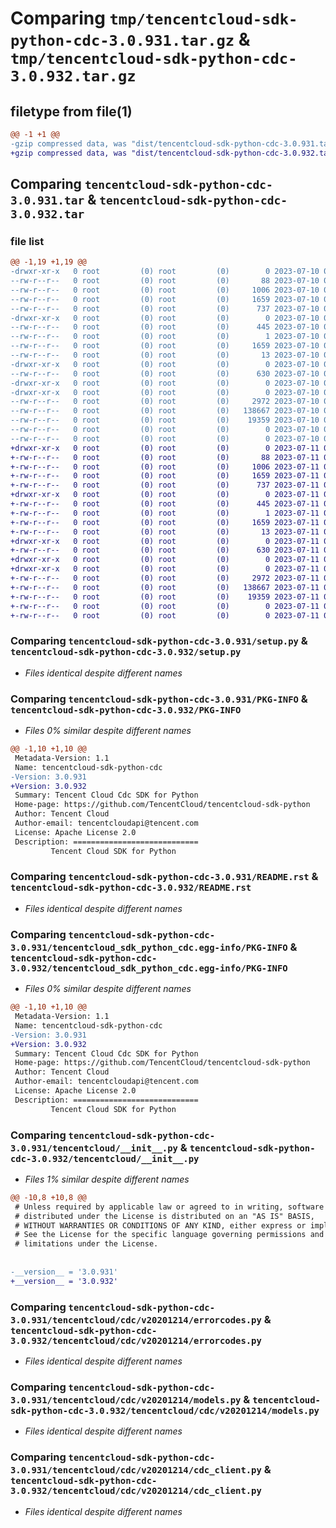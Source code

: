 # Comparing `tmp/tencentcloud-sdk-python-cdc-3.0.931.tar.gz` & `tmp/tencentcloud-sdk-python-cdc-3.0.932.tar.gz`

## filetype from file(1)

```diff
@@ -1 +1 @@
-gzip compressed data, was "dist/tencentcloud-sdk-python-cdc-3.0.931.tar", last modified: Mon Jul 10 00:32:43 2023, max compression
+gzip compressed data, was "dist/tencentcloud-sdk-python-cdc-3.0.932.tar", last modified: Tue Jul 11 00:33:07 2023, max compression
```

## Comparing `tencentcloud-sdk-python-cdc-3.0.931.tar` & `tencentcloud-sdk-python-cdc-3.0.932.tar`

### file list

```diff
@@ -1,19 +1,19 @@
-drwxr-xr-x   0 root         (0) root         (0)        0 2023-07-10 00:32:43.000000 tencentcloud-sdk-python-cdc-3.0.931/
--rw-r--r--   0 root         (0) root         (0)       88 2023-07-10 00:32:43.000000 tencentcloud-sdk-python-cdc-3.0.931/setup.cfg
--rw-r--r--   0 root         (0) root         (0)     1006 2023-07-10 00:32:43.000000 tencentcloud-sdk-python-cdc-3.0.931/setup.py
--rw-r--r--   0 root         (0) root         (0)     1659 2023-07-10 00:32:43.000000 tencentcloud-sdk-python-cdc-3.0.931/PKG-INFO
--rw-r--r--   0 root         (0) root         (0)      737 2023-07-10 00:32:43.000000 tencentcloud-sdk-python-cdc-3.0.931/README.rst
-drwxr-xr-x   0 root         (0) root         (0)        0 2023-07-10 00:32:43.000000 tencentcloud-sdk-python-cdc-3.0.931/tencentcloud_sdk_python_cdc.egg-info/
--rw-r--r--   0 root         (0) root         (0)      445 2023-07-10 00:32:43.000000 tencentcloud-sdk-python-cdc-3.0.931/tencentcloud_sdk_python_cdc.egg-info/SOURCES.txt
--rw-r--r--   0 root         (0) root         (0)        1 2023-07-10 00:32:43.000000 tencentcloud-sdk-python-cdc-3.0.931/tencentcloud_sdk_python_cdc.egg-info/dependency_links.txt
--rw-r--r--   0 root         (0) root         (0)     1659 2023-07-10 00:32:43.000000 tencentcloud-sdk-python-cdc-3.0.931/tencentcloud_sdk_python_cdc.egg-info/PKG-INFO
--rw-r--r--   0 root         (0) root         (0)       13 2023-07-10 00:32:43.000000 tencentcloud-sdk-python-cdc-3.0.931/tencentcloud_sdk_python_cdc.egg-info/top_level.txt
-drwxr-xr-x   0 root         (0) root         (0)        0 2023-07-10 00:32:43.000000 tencentcloud-sdk-python-cdc-3.0.931/tencentcloud/
--rw-r--r--   0 root         (0) root         (0)      630 2023-07-10 00:32:43.000000 tencentcloud-sdk-python-cdc-3.0.931/tencentcloud/__init__.py
-drwxr-xr-x   0 root         (0) root         (0)        0 2023-07-10 00:32:43.000000 tencentcloud-sdk-python-cdc-3.0.931/tencentcloud/cdc/
-drwxr-xr-x   0 root         (0) root         (0)        0 2023-07-10 00:32:43.000000 tencentcloud-sdk-python-cdc-3.0.931/tencentcloud/cdc/v20201214/
--rw-r--r--   0 root         (0) root         (0)     2972 2023-07-10 00:32:43.000000 tencentcloud-sdk-python-cdc-3.0.931/tencentcloud/cdc/v20201214/errorcodes.py
--rw-r--r--   0 root         (0) root         (0)   138667 2023-07-10 00:32:43.000000 tencentcloud-sdk-python-cdc-3.0.931/tencentcloud/cdc/v20201214/models.py
--rw-r--r--   0 root         (0) root         (0)    19359 2023-07-10 00:32:43.000000 tencentcloud-sdk-python-cdc-3.0.931/tencentcloud/cdc/v20201214/cdc_client.py
--rw-r--r--   0 root         (0) root         (0)        0 2023-07-10 00:32:43.000000 tencentcloud-sdk-python-cdc-3.0.931/tencentcloud/cdc/v20201214/__init__.py
--rw-r--r--   0 root         (0) root         (0)        0 2023-07-10 00:32:43.000000 tencentcloud-sdk-python-cdc-3.0.931/tencentcloud/cdc/__init__.py
+drwxr-xr-x   0 root         (0) root         (0)        0 2023-07-11 00:33:07.000000 tencentcloud-sdk-python-cdc-3.0.932/
+-rw-r--r--   0 root         (0) root         (0)       88 2023-07-11 00:33:07.000000 tencentcloud-sdk-python-cdc-3.0.932/setup.cfg
+-rw-r--r--   0 root         (0) root         (0)     1006 2023-07-11 00:33:07.000000 tencentcloud-sdk-python-cdc-3.0.932/setup.py
+-rw-r--r--   0 root         (0) root         (0)     1659 2023-07-11 00:33:07.000000 tencentcloud-sdk-python-cdc-3.0.932/PKG-INFO
+-rw-r--r--   0 root         (0) root         (0)      737 2023-07-11 00:33:07.000000 tencentcloud-sdk-python-cdc-3.0.932/README.rst
+drwxr-xr-x   0 root         (0) root         (0)        0 2023-07-11 00:33:07.000000 tencentcloud-sdk-python-cdc-3.0.932/tencentcloud_sdk_python_cdc.egg-info/
+-rw-r--r--   0 root         (0) root         (0)      445 2023-07-11 00:33:07.000000 tencentcloud-sdk-python-cdc-3.0.932/tencentcloud_sdk_python_cdc.egg-info/SOURCES.txt
+-rw-r--r--   0 root         (0) root         (0)        1 2023-07-11 00:33:07.000000 tencentcloud-sdk-python-cdc-3.0.932/tencentcloud_sdk_python_cdc.egg-info/dependency_links.txt
+-rw-r--r--   0 root         (0) root         (0)     1659 2023-07-11 00:33:07.000000 tencentcloud-sdk-python-cdc-3.0.932/tencentcloud_sdk_python_cdc.egg-info/PKG-INFO
+-rw-r--r--   0 root         (0) root         (0)       13 2023-07-11 00:33:07.000000 tencentcloud-sdk-python-cdc-3.0.932/tencentcloud_sdk_python_cdc.egg-info/top_level.txt
+drwxr-xr-x   0 root         (0) root         (0)        0 2023-07-11 00:33:07.000000 tencentcloud-sdk-python-cdc-3.0.932/tencentcloud/
+-rw-r--r--   0 root         (0) root         (0)      630 2023-07-11 00:33:07.000000 tencentcloud-sdk-python-cdc-3.0.932/tencentcloud/__init__.py
+drwxr-xr-x   0 root         (0) root         (0)        0 2023-07-11 00:33:07.000000 tencentcloud-sdk-python-cdc-3.0.932/tencentcloud/cdc/
+drwxr-xr-x   0 root         (0) root         (0)        0 2023-07-11 00:33:07.000000 tencentcloud-sdk-python-cdc-3.0.932/tencentcloud/cdc/v20201214/
+-rw-r--r--   0 root         (0) root         (0)     2972 2023-07-11 00:33:07.000000 tencentcloud-sdk-python-cdc-3.0.932/tencentcloud/cdc/v20201214/errorcodes.py
+-rw-r--r--   0 root         (0) root         (0)   138667 2023-07-11 00:33:07.000000 tencentcloud-sdk-python-cdc-3.0.932/tencentcloud/cdc/v20201214/models.py
+-rw-r--r--   0 root         (0) root         (0)    19359 2023-07-11 00:33:07.000000 tencentcloud-sdk-python-cdc-3.0.932/tencentcloud/cdc/v20201214/cdc_client.py
+-rw-r--r--   0 root         (0) root         (0)        0 2023-07-11 00:33:07.000000 tencentcloud-sdk-python-cdc-3.0.932/tencentcloud/cdc/v20201214/__init__.py
+-rw-r--r--   0 root         (0) root         (0)        0 2023-07-11 00:33:07.000000 tencentcloud-sdk-python-cdc-3.0.932/tencentcloud/cdc/__init__.py
```

### Comparing `tencentcloud-sdk-python-cdc-3.0.931/setup.py` & `tencentcloud-sdk-python-cdc-3.0.932/setup.py`

 * *Files identical despite different names*

### Comparing `tencentcloud-sdk-python-cdc-3.0.931/PKG-INFO` & `tencentcloud-sdk-python-cdc-3.0.932/PKG-INFO`

 * *Files 0% similar despite different names*

```diff
@@ -1,10 +1,10 @@
 Metadata-Version: 1.1
 Name: tencentcloud-sdk-python-cdc
-Version: 3.0.931
+Version: 3.0.932
 Summary: Tencent Cloud Cdc SDK for Python
 Home-page: https://github.com/TencentCloud/tencentcloud-sdk-python
 Author: Tencent Cloud
 Author-email: tencentcloudapi@tencent.com
 License: Apache License 2.0
 Description: ============================
         Tencent Cloud SDK for Python
```

### Comparing `tencentcloud-sdk-python-cdc-3.0.931/README.rst` & `tencentcloud-sdk-python-cdc-3.0.932/README.rst`

 * *Files identical despite different names*

### Comparing `tencentcloud-sdk-python-cdc-3.0.931/tencentcloud_sdk_python_cdc.egg-info/PKG-INFO` & `tencentcloud-sdk-python-cdc-3.0.932/tencentcloud_sdk_python_cdc.egg-info/PKG-INFO`

 * *Files 0% similar despite different names*

```diff
@@ -1,10 +1,10 @@
 Metadata-Version: 1.1
 Name: tencentcloud-sdk-python-cdc
-Version: 3.0.931
+Version: 3.0.932
 Summary: Tencent Cloud Cdc SDK for Python
 Home-page: https://github.com/TencentCloud/tencentcloud-sdk-python
 Author: Tencent Cloud
 Author-email: tencentcloudapi@tencent.com
 License: Apache License 2.0
 Description: ============================
         Tencent Cloud SDK for Python
```

### Comparing `tencentcloud-sdk-python-cdc-3.0.931/tencentcloud/__init__.py` & `tencentcloud-sdk-python-cdc-3.0.932/tencentcloud/__init__.py`

 * *Files 1% similar despite different names*

```diff
@@ -10,8 +10,8 @@
 # Unless required by applicable law or agreed to in writing, software
 # distributed under the License is distributed on an "AS IS" BASIS,
 # WITHOUT WARRANTIES OR CONDITIONS OF ANY KIND, either express or implied.
 # See the License for the specific language governing permissions and
 # limitations under the License.
 
 
-__version__ = '3.0.931'
+__version__ = '3.0.932'
```

### Comparing `tencentcloud-sdk-python-cdc-3.0.931/tencentcloud/cdc/v20201214/errorcodes.py` & `tencentcloud-sdk-python-cdc-3.0.932/tencentcloud/cdc/v20201214/errorcodes.py`

 * *Files identical despite different names*

### Comparing `tencentcloud-sdk-python-cdc-3.0.931/tencentcloud/cdc/v20201214/models.py` & `tencentcloud-sdk-python-cdc-3.0.932/tencentcloud/cdc/v20201214/models.py`

 * *Files identical despite different names*

### Comparing `tencentcloud-sdk-python-cdc-3.0.931/tencentcloud/cdc/v20201214/cdc_client.py` & `tencentcloud-sdk-python-cdc-3.0.932/tencentcloud/cdc/v20201214/cdc_client.py`

 * *Files identical despite different names*

